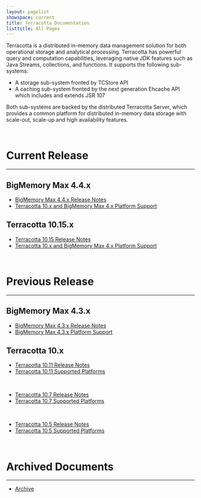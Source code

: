 ```yaml
---
layout: pagelist
showspace: current
title: Terracotta Documentation
listtitle: All Pages
---
```


Terracotta is a distributed in-memory data management solution for both operational storage and analytical processing.  Terracotta has powerful query and computation capabilities, leveraging native JDK features such as Java Streams, collections, and functions. It supports the following sub-systems:

*   A storage sub-system fronted by TCStore API
*   A caching sub-system fronted by the next generation Ehcache API which includes and extends JSR 107
  
Both sub-systems are backed by the distributed Terracotta Server, which provides a common platform for distributed in-memory data storage with scale-out, scale-up and high availability features.

<br>

# Current Release
------------------

## BigMemory Max 4.4.x
+ [BigMemory Max 4.4.x Release Notes](https://confluence.terracotta.org/display/release/BigMemory+Max+4.4)
+ [Terracotta 10.x and BigMemory Max 4.x Platform Support](https://confluence.terracotta.org/display/release/Terracotta+10.x+and+BigMemory+4.x+Platform+Support)

## Terracotta 10.15.x
+ [Terracotta 10.15 Release Notes](https://confluence.terracotta.org/display/release/Terracotta+10.15+Release+Notes)
+ [Terracotta 10.x and BigMemory Max 4.x Platform Support](https://confluence.terracotta.org/display/release/Terracotta+10.x+and+BigMemory+4.x+Platform+Support)

<br>

# Previous Release
------------------

## BigMemory Max 4.3.x
+ [BigMemory Max 4.3.x Release Notes](https://confluence.terracotta.org/display/release/BigMemory+Max+4.3)
+ [BigMemory Max 4.3.x Platform Support](https://confluence.terracotta.org/display/release/BigMemory+4.3,+Ehcache+2.10+Platform+Support)

## Terracotta 10.x
+ [Terracotta 10.11 Release Notes](https://confluence.terracotta.org/display/release/Terracotta+10.11+Release+Notes)
+ [Terracotta 10.11 Supported Platforms](https://confluence.terracotta.org/display/release/Terracotta+10.11+Supported+Platforms)
<br>

+ [Terracotta 10.7 Release Notes](https://confluence.terracotta.org/display/release/Terracotta+10.7+Release+Notes)
+ [Terracotta 10.7 Supported Platforms](https://confluence.terracotta.org/display/release/Terracotta+10.7+Supported+Platforms)
<br>

+ [Terracotta 10.5 Release Notes](https://confluence.terracotta.org/display/release/Terracotta+10.5+Release+Notes)
+ [Terracotta 10.5 Supported Platforms](https://confluence.terracotta.org/display/release/Terracotta+10.5+Supported+Platforms)

<br>

# Archived Documents
------------------
* [Archive](archive)

<br>
<br>
